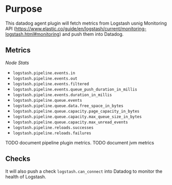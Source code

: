 Purpose
=======

This datadog agent plugin will fetch metrics from Logstash usnig Monitoring API (https://www.elastic.co/guide/en/logstash/current/monitoring-logstash.html#monitoring) and push them into Datadog.

Metrics
-------

*Node Stats*

* `logstash.pipeline.events.in`
* `logstash.pipeline.events.out`
* `logstash.pipeline.events.filtered`
* `logstash.pipeline.events.queue_push_duration_in_millis`
* `logstash.pipeline.events.duration_in_millis`
* `logstash.pipeline.queue.events`
* `logstash.pipeline.queue.data.free_space_in_bytes`
* `logstash.pipeline.queue.capacity.page_capacity_in_bytes`
* `logstash.pipeline.queue.capacity.max_queue_size_in_bytes`
* `logstash.pipeline.queue.capacity.max_unread_events`
* `logstash.pipeline.reloads.successes`
* `logstash.pipeline.reloads.failures`

TODO document pipeline plugin metrics.
TODO document jvm metrics

Checks
------

It will also push a check `logstash.can_connect` into Datadog to monitor the health of Logstash.
